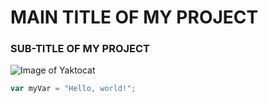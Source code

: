 # MAIN TITLE OF MY PROJECT
### SUB-TITLE OF MY PROJECT
![Image of Yaktocat](https://octodex.github.com/images/yaktocat.png)

```javascript
var myVar = "Hello, world!";
